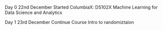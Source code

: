 Day 0 22nd December 
Started ColumbiaX: DS102X Machine Learning for Data Science and Analytics

Day 1 23rd December
Continue Course Intro to randomiztaion